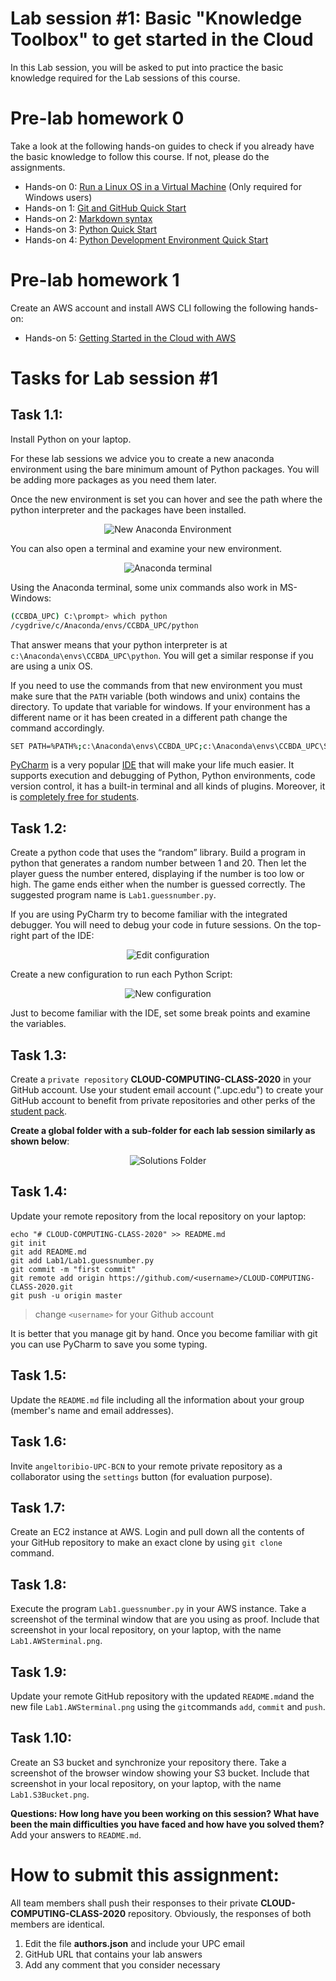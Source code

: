 # Lab session #1: Basic "Knowledge Toolbox" to get started in the Cloud
In this Lab session, you will be asked to put into practice the basic knowledge required for the Lab sessions of this course.


#  Pre-lab homework 0
Take a look at the following hands-on guides to check if you already have the basic knowledge to follow this course. If not, please do the assignments.
* Hands-on 0: [Run a Linux OS in a Virtual Machine](../../../Cloud-Computing-QuickStart/blob/master/LinuxOS-VirtualMachine.md) (Only required for Windows users)
* Hands-on 1: [Git and GitHub Quick Start](../../../Cloud-Computing-QuickStart/blob/master/Git-Github-Quick-Start.md)
* Hands-on 2: [Markdown syntax](../../../Cloud-Computing-QuickStart/blob/master/Quick-Start-Markdown.md)
* Hands-on 3: [Python Quick Start](../../../Cloud-Computing-QuickStart/blob/master/Python-Quick-Start.md)
* Hands-on 4: [Python Development Environment Quick Start](../../../Cloud-Computing-QuickStart/blob/master/Python-Development-Environment-Quick-Start.md)

#  Pre-lab homework 1
Create an AWS account and install AWS CLI following the following hands-on:
* Hands-on 5: [Getting Started in the Cloud with AWS](../../../Cloud-Computing-QuickStart/blob/master/Quick-Start-AWS.md)

#  Tasks for Lab session #1
## Task 1.1:
Install Python on your laptop.

For these lab sessions we advice you to create a new anaconda environment using the bare minimum amount of Python packages. You will be adding more packages as you need them later.

Once the new environment is set you can hover and see the path where the python interpreter and the packages have been installed.

<p align="center"><img src="./images/Lab01-AnacondaEnviron.png " alt="New Anaconda Environment" title="New Anaconda Environment"/></p>

You can also open a terminal and examine your new environment.

 <p align="center"><img src="./images/Lab01-AnacondaTerminal.png " alt="Anaconda terminal" title="Anaconda terminal"/></p>

Using the Anaconda terminal, some unix commands also work in MS-Windows:

```bash
(CCBDA_UPC) C:\prompt> which python
/cygdrive/c/Anaconda/envs/CCBDA_UPC/python
```

That answer means that your python interpreter is at `c:\Anaconda\envs\CCBDA_UPC\python`. You will get a similar response if you are using a unix OS.

If you need to use the commands from that new environment you must make sure that the `PATH` variable (both windows and unix) contains the directory. To update that variable for windows. If your environment has a different name or it has been created in a different path change the command accordingly.

```bash
SET PATH=%PATH%;c:\Anaconda\envs\CCBDA_UPC;c:\Anaconda\envs\CCBDA_UPC\Scripts;
```

[PyCharm](https://www.jetbrains.com/pycharm/) is a very popular [IDE](https://en.wikipedia.org/wiki/Integrated_development_environment) that will make your life much easier. It supports execution and debugging of Python, Python environments, code version control, it has a built-in terminal and all kinds of plugins. Moreover, it is [completely free for students](https://www.jetbrains.com/buy/classroom/?product=pycharm).



## Task 1.2:
Create a python code that uses the “random” library. Build a program in python that generates a random number between 1 and 20. Then let the player guess the number entered, displaying if the number is too low or high. The game ends either when the number is guessed correctly. The suggested program name is `Lab1.guessnumber.py`.

If you are using PyCharm try to become familiar with the integrated debugger. You will need to debug your code in future sessions. On the top-right part of the IDE:

<p align="center"><img src="./images/Lab01-PyCharmEditConfig.png " alt="Edit configuration" title="Edit configuration"/></p>

Create a new configuration to run each Python Script:

<p align="center"><img src="./images/Lab01-PyCharmDebugConfig.png " alt="New configuration" title="New configuration"/></p>

Just to become familiar with the IDE, set some break points and examine the variables.


## Task 1.3:
Create a `private repository` **CLOUD-COMPUTING-CLASS-2020** in your GitHub account. Use your student email account (".upc.edu") to create your GitHub account to benefit from private repositories and other perks of the [student pack](https://education.github.com/pack).

**Create a global folder with a sub-folder for each lab session similarly as shown below**:

<p align="center"><img src="./images/SolutionsFolder.png " alt="Solutions Folder" title="Solutions Folder"/></p>

## Task 1.4:   
Update your remote repository from the local repository on your laptop:
```
echo "# CLOUD-COMPUTING-CLASS-2020" >> README.md
git init
git add README.md
git add Lab1/Lab1.guessnumber.py
git commit -m "first commit"
git remote add origin https://github.com/<username>/CLOUD-COMPUTING-CLASS-2020.git
git push -u origin master
```
> change `<username>` for your Github account

It is better that you manage git by hand. Once you become familiar with git you can use PyCharm to save you some typing.

## Task 1.5:
Update the `README.md` file including all the information about your group (member's name and email addresses).
## Task 1.6:
Invite `angeltoribio-UPC-BCN` to your remote private repository as a collaborator using the  `settings` button (for evaluation purpose).
## Task 1.7:
Create an EC2 instance at AWS. Login and pull down all the contents of your GitHub repository to make an exact clone by using `git clone` command.
## Task 1.8:
Execute the program `Lab1.guessnumber.py` in your AWS instance. Take a screenshot of the terminal window that are you using as proof.
Include that screenshot in your local repository, on your laptop, with the name `Lab1.AWSterminal.png`.
## Task 1.9:
Update your remote GitHub repository with the updated `README.md`and the new file `Lab1.AWSterminal.png` using the `git`commands `add`, `commit` and `push`.
## Task 1.10:
Create an S3 bucket and synchronize your repository there. Take a screenshot of the browser window showing your S3 bucket. Include that screenshot in your local repository, on your laptop, with the name `Lab1.S3Bucket.png`.

**Questions: How long have you been working on this session? What have been the main difficulties you have faced and how have you solved them?** Add your answers to `README.md`.


# How to submit this assignment:
All team members shall push their responses to their private **CLOUD-COMPUTING-CLASS-2020** repository. Obviously, the responses of both members are identical.

1. Edit the file **authors.json** and include your UPC email
2. GitHub URL that contains your lab answers
3. Add any comment that you consider necessary
